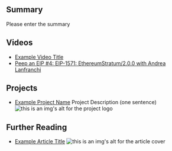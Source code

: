 ## Summary

Please enter the summary

## Videos

- [Example Video Title](https://www.youtube.com/watch?v=TDGq4aeevgY)
- [Peep an EIP #4: EIP-1571: EthereumStratum/2.0.0 with Andrea Lanfranchi](https://www.youtube.com/watch?v=jiR_vftP9WA&list=PL4cwHXAawZxqu0PKKyMzG_3BJV_xZTi1F&index=109)

## Projects

- [Example Project Name](https://xxxx.xxx/xxxxx) Project Description (one sentence) ![this is an img's alt for the project logo](https://xxxx.xxx/project-logo.xxx)

## Further Reading

- [Example Article Title](https://xxxx.xxx/xxxxx) ![this is an img's alt for the article cover](https://xxxx.xxx/article-cover.xxx)

